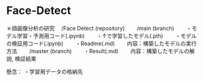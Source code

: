 # Face-Detect
＊顔画像分析の研究
　/Face Detect (repository)
　　/main (branch)
　　・モデル学習・予測用コード(.ipynb)
　　・↑で学習したモデル(.pth)
　　・モデルの検証用コード(.ipynb)
　　・Readme(.md)
　　内容：構築したモデルの実行方法
　　/master (branch)
　　・Result(.md)
　　内容：構築したモデルの解説, 検証結果

懸念：
・学習用データの格納先
